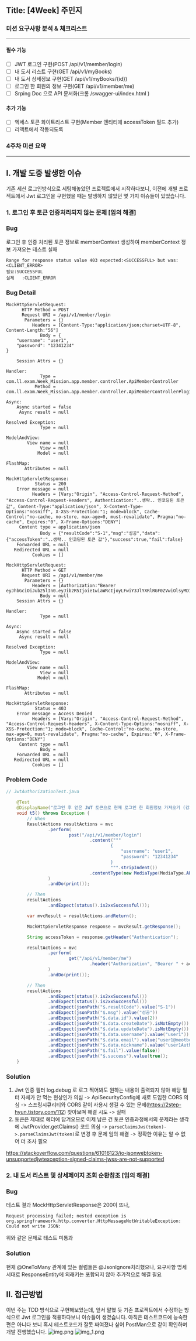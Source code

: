 ## Title: [4Week] 주민지

### 미션 요구사항 분석 & 체크리스트

---
#### 필수 기능
- [ ] JWT 로그인 구현(POST /api/v1/member/login)
- [ ] 내 도서 리스트 구현(GET /api/v1/myBooks)
- [ ] 내 도서 상세정보 구현(GET /api/v1/myBooks/{id})
- [ ] 로그인 한 회원의 정보 구현(GET /api/v1/member/me)
- [ ] Srping Doc 으로 API 문서화(크롬 /swagger-ui/index.html )
#### 추가 기능
- [ ] 엑세스 토큰 화이트리스트 구현(Member 엔티티에 accessToken 필드 추가)
- [ ] 리액트에서 작동되도록

### 4주차 미션 요약

---

##  I. 개발 도중 발생한 이슈 
 기존 세션 로그인방식으로 세팅해놓았던 프로젝트에서 시작하다보니, 이전에 개별 프로젝트에서 Jwt 로그인을 구현했을 때는
발생하지 않았던 몇 가지 이슈들이 있었습니다.
### 1. 로그인 후 토큰 인증처리되지 않는 문제 [임의 해결]
### Bug
로그인 후 인증 처리된 토큰 정보로 memberContext 생성하여 memberContext 정보 가져오는 테스트 실패
```
Range for response status value 403 expected:<SUCCESSFUL> but was:<CLIENT_ERROR>
필요:SUCCESSFUL
실제   :CLIENT_ERROR
```
### Bug Detail
```
MockHttpServletRequest:
      HTTP Method = POST
      Request URI = /api/v1/member/login
       Parameters = {}
          Headers = [Content-Type:"application/json;charset=UTF-8", Content-Length:"56"]
             Body = {
    "username": "user1",
    "password": "12341234"
}

    Session Attrs = {}

Handler:
             Type = com.ll.exam.Week_Mission.app.member.controller.ApiMemberController
           Method = com.ll.exam.Week_Mission.app.member.controller.ApiMemberController#login(LoginForm)

Async:
    Async started = false
     Async result = null

Resolved Exception:
             Type = null

ModelAndView:
        View name = null
             View = null
            Model = null

FlashMap:
       Attributes = null

MockHttpServletResponse:
           Status = 200
    Error message = null
          Headers = [Vary:"Origin", "Access-Control-Request-Method", "Access-Control-Request-Headers", Authentication:"..생략.. 인코딩된 토큰 값", Content-Type:"application/json", X-Content-Type-Options:"nosniff", X-XSS-Protection:"1; mode=block", Cache-Control:"no-cache, no-store, max-age=0, must-revalidate", Pragma:"no-cache", Expires:"0", X-Frame-Options:"DENY"]
     Content type = application/json
             Body = {"resultCode":"S-1","msg":"성공","data":{"accessToken":"..생략.. 인코딩된 토큰 값"},"success":true,"fail":false}
    Forwarded URL = null
   Redirected URL = null
          Cookies = []

MockHttpServletRequest:
      HTTP Method = GET
      Request URI = /api/v1/member/me
       Parameters = {}
          Headers = [Authorization:"Bearer eyJhbGciOiJub25lIn0.eyJib2R5Ijoie1wiaWRcIjoyLFwiY3JlYXRlRGF0ZVwiOlsyMDIyLDExLDgsMTMsMjMsNSw2NzA3ODgwMDBdLFwidXBkYXRlRGF0ZVwiOlsyMDIyLDExLDgsMTMsMjMsNiwyMTE0MjYwMDBdLFwidXNlcm5hbWVcIjpcInVzZXIxXCIsXCJlbWFpbFwiOlwidXNlcjFAbWVvdGJvb2tzLmNvbVwiLFwibmlja25hbWVcIjpcInVzZXIxQXV0aG9yXCJ9IiwiaWF0IjoxNjY3ODgxMzg3LCJleHAiOjE2Njc4ODMxODd9."]
             Body = null
    Session Attrs = {}

Handler:
             Type = null

Async:
    Async started = false
     Async result = null

Resolved Exception:
             Type = null

ModelAndView:
        View name = null
             View = null
            Model = null

FlashMap:
       Attributes = null

MockHttpServletResponse:
           Status = 403
    Error message = Access Denied
          Headers = [Vary:"Origin", "Access-Control-Request-Method", "Access-Control-Request-Headers", X-Content-Type-Options:"nosniff", X-XSS-Protection:"1; mode=block", Cache-Control:"no-cache, no-store, max-age=0, must-revalidate", Pragma:"no-cache", Expires:"0", X-Frame-Options:"DENY"]
     Content type = null
             Body = 
    Forwarded URL = null
   Redirected URL = null
          Cookies = []
```
### Problem Code
```java
// JwtAuthorizationTest.java

    @Test
    @DisplayName("로그인 후 얻은 JWT 토큰으로 현재 로그인 한 회원정보 가져오기 (강제 세션 로그인 -> memberContext)")
    void t5() throws Exception {
        // When
        ResultActions resultActions = mvc
                .perform(
                        post("/api/v1/member/login")
                                .content("""
                                        {
                                            "username": "user1",
                                            "password": "12341234"
                                        }
                                        """.stripIndent())
                                .contentType(new MediaType(MediaType.APPLICATION_JSON, StandardCharsets.UTF_8))
                )
                .andDo(print());

        // Then
        resultActions
                .andExpect(status().is2xxSuccessful());

        var mvcResult = resultActions.andReturn();

        MockHttpServletResponse response = mvcResult.getResponse();

        String accessToken = response.getHeader("Authentication");

        resultActions = mvc
                .perform(
                        get("/api/v1/member/me")
                                .header("Authorization", "Bearer " + accessToken)
                )
                .andDo(print());

        // Then
        resultActions
                .andExpect(status().is2xxSuccessful())
                .andExpect(status().is2xxSuccessful())
                .andExpect(jsonPath("$.resultCode").value("S-1"))
                .andExpect(jsonPath("$.msg").value("성공"))
                .andExpect(jsonPath("$.data.id").value(2))
                .andExpect(jsonPath("$.data.createDate").isNotEmpty())
                .andExpect(jsonPath("$.data.updateDate").isNotEmpty())
                .andExpect(jsonPath("$.data.username").value("user1"))
                .andExpect(jsonPath("$.data.email").value("user1@meotbooks.com"))
                .andExpect(jsonPath("$.data.nickname").value("user1Author"))
                .andExpect(jsonPath("$.fail").value(false))
                .andExpect(jsonPath("$.success").value(true));
    }
```

### Solution
1. Jwt 인증 필터 log.debug 로 로그 찍어봐도 원하는 내용이 출력되지 않아 해당 필터 자체가 안 먹는 현상인가 의심
   -> ApiSecurityConfig에 새로 도입한 CORS 의심
   ->  스프링시큐리티와 CORS 같이 사용시 생길 수 있는 문제(https://2step-hyun.tistory.com/112) 찾아보며 해결 시도
   -> 실패
2. 토큰은 제대로 헤더에 담겨오므로 이제 남은 건 토큰 인증과정에서의 문제라는 생각에 JwtProvider.getClaims() 코드 의심
   -> `parseClaimsJws(token)->.parseClaimsJwt(token)`로 변경 후 문제 임의 해결
   -> 정확한 이유는 알 수 없어 더 조사 필요

https://stackoverflow.com/questions/61016123/io-jsonwebtoken-unsupportedjwtexception-signed-claims-jwss-are-not-supported

### 2. 내 도서 리스트 및 상세페이지 조회 순환참조 [임의 해결]
### Bug
테스트 결과 MockHttpServletResponse은 200이 뜨나, 
```
Request processing failed; nested exception is org.springframework.http.converter.HttpMessageNotWritableException: Could not write JSON:
```
위와 같은 문제로 테스트 미통과

### Solution
현재 @OneToMany 관계에 있는 컬럼들은 @JsonIgnore처리했으나, 요구사항 명세서대로 ResponseEntity에 외래키는 포함되지 않아 추가적으로 해결 필요


## II. 접근방법
이번 주는 TDD 방식으로 구현해보았는데, 앞서 말했 듯 기존 프로젝트에서 수정하는 방식으로 Jwt 로그인을 적용하다보니 이슈들이 생겼습니다.
아직은 테스트코드에 능숙한 편은 아니다 보니 혹시 테스트코드가 잘못 짜여졌나 싶어 PostMan으로 같이 확인하며 개발 진행했습니다.
![img.png](img.png)
![img_1.png](img_1.png)
